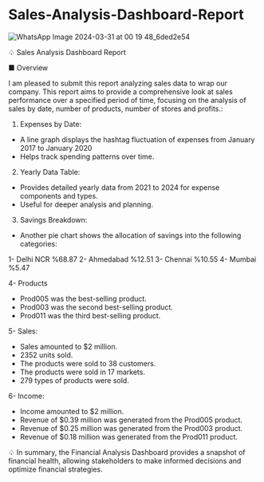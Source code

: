 # Sales-Analysis-Dashboard-Report

![WhatsApp Image 2024-03-31 at 00 19 48_6ded2e54](https://github.com/Omar-Eliawa/Sales-Analysis-Dashboard-Report/assets/110627690/1b76c316-5dcf-4605-be57-3c9b4369b8c2)

♤ Sales Analysis Dashboard Report

■ Overview

I am pleased to submit this report analyzing sales data to wrap our company. This report aims to provide a comprehensive look at sales performance over a specified period of time, focusing on the analysis of sales by date, number of products, number of stores and profits.:



1. Expenses by Date:

 - A line graph displays the hashtag fluctuation of expenses 
 from January 2017 to January 2020
 - Helps track spending patterns over time.

2. Yearly Data Table:

 - Provides detailed yearly data from 2021 to 2024 for 
 expense components and types.
 - Useful for deeper analysis and planning.

3. Savings Breakdown:

 - Another pie chart shows the allocation of savings into the 
 following categories:

 1- Delhi NCR %68.87
 2- Ahmedabad %12.51
 3- Chennai %10.55
 4- Mumbai %5.47

4- Products
 - Prod005 was the best-selling product.
 - Prod003 was the second best-selling product.
 - Prod011 was the third best-selling product.

 5- Sales:
 - Sales amounted to $2 million.
 - 2352 units sold.
 - The products were sold to 38 customers.
 - The products were sold in 17 markets.
 - 279 types of products were sold.

 6- Income:
 - Income amounted to $2 million.
 - Revenue of $0.39 million was generated from the Prod005 product.
 - Revenue of $0.25 million was generated from the Prod003 product.
 - Revenue of $0.18 million was generated from the Prod011 product.

♤ In summary, the Financial Analysis Dashboard provides a snapshot of financial health, allowing stakeholders to make informed decisions
 and optimize financial strategies.
